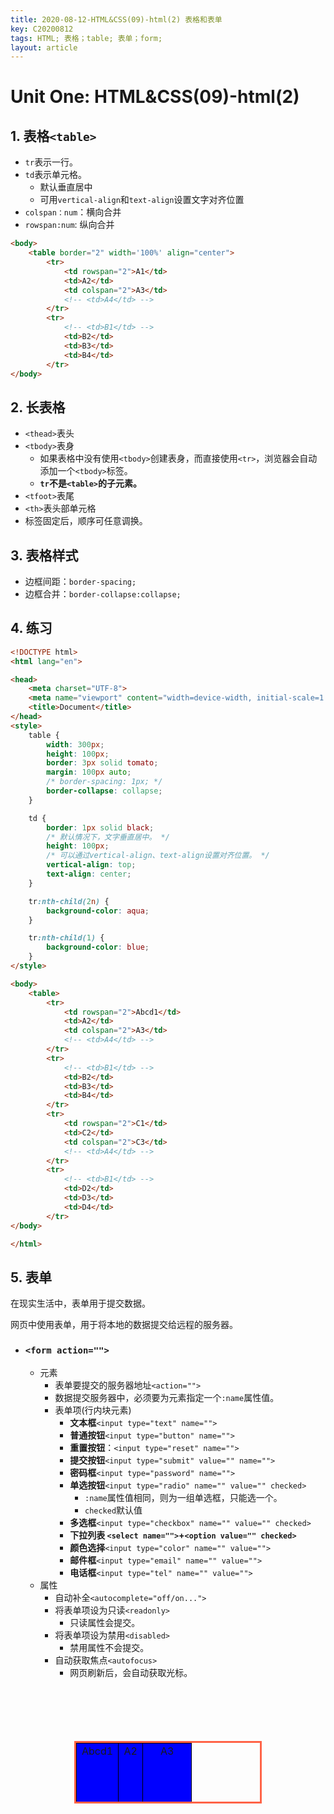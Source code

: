 ```yaml
---
title: 2020-08-12-HTML&CSS(09)-html(2) 表格和表单
key: C20200812
tags: HTML; 表格；table; 表单；form;
layout: article
---
```


# Unit One: HTML&CSS(09)-html(2)

<!--more-->

## 1. 表格`<table>`

- `tr`表示一行。
- `td`表示单元格。
  - 默认垂直居中
  - 可用`vertical-align`和`text-align`设置文字对齐位置
- `colspan：num`：横向合并
- `rowspan:num`: 纵向合并

```html
<body>
    <table border="2" width='100%' align="center">
        <tr>
            <td rowspan="2">A1</td>
            <td>A2</td>
            <td colspan="2">A3</td>
            <!-- <td>A4</td> -->
        </tr>
        <tr>
            <!-- <td>B1</td> -->
            <td>B2</td>
            <td>B3</td>
            <td>B4</td>
        </tr>
</body>
```



## 2. 长表格

- `<thead>`表头
- `<tbody>`表身
  - 如果表格中没有使用`<tbody>`创建表身，而直接使用`<tr>`，浏览器会自动添加一个`<tbody>`标签。
  - **`tr`不是`<table>`的子元素。**
- `<tfoot>`表尾
- `<th>`表头部单元格
- 标签固定后，顺序可任意调换。



## 3. 表格样式

- 边框间距：`border-spacing;`
- 边框合并：`border-collapse:collapse;`



## 4. 练习

```html
<!DOCTYPE html>
<html lang="en">

<head>
    <meta charset="UTF-8">
    <meta name="viewport" content="width=device-width, initial-scale=1.0">
    <title>Document</title>
</head>
<style>
    table {
        width: 300px;
        height: 100px;
        border: 3px solid tomato;
        margin: 100px auto;
        /* border-spacing: 1px; */
        border-collapse: collapse;
    }

    td {
        border: 1px solid black;
        /* 默认情况下，文字垂直居中。 */
        height: 100px;
        /* 可以通过vertical-align、text-align设置对齐位置。 */
        vertical-align: top;
        text-align: center;
    }

    tr:nth-child(2n) {
        background-color: aqua;
    }

    tr:nth-child(1) {
        background-color: blue;
    }
</style>

<body>
    <table>
        <tr>
            <td rowspan="2">Abcd1</td>
            <td>A2</td>
            <td colspan="2">A3</td>
            <!-- <td>A4</td> -->
        </tr>
        <tr>
            <!-- <td>B1</td> -->
            <td>B2</td>
            <td>B3</td>
            <td>B4</td>
        </tr>
        <tr>
            <td rowspan="2">C1</td>
            <td>C2</td>
            <td colspan="2">C3</td>
            <!-- <td>A4</td> -->
        </tr>
        <tr>
            <!-- <td>B1</td> -->
            <td>D2</td>
            <td>D3</td>
            <td>D4</td>
        </tr>
</body>

</html>
```

<!DOCTYPE html>
<html lang="en">

<head>
    <meta charset="UTF-8">
    <meta name="viewport" content="width=device-width, initial-scale=1.0">
    <title>Document</title>

<style>
    table {
        width: 300px;
        height: 100px;
        border: 3px solid tomato;
        margin: 100px auto;
        /* border-spacing: 1px; */
        border-collapse: collapse; }
    td {
        border: 1px solid black;
        /* 默认情况下，文字垂直居中。 */
        height: 100px;
        /* 可以通过vertical-align、text-align设置对齐位置。 */
        vertical-align: top;
        text-align: center; }
    tr:nth-child(2n) {
        background-color: aqua;}
    tr:nth-child(1) {
        background-color: blue;}
</style>
</head>
<body>
    <table>
        <tr>
            <td rowspan="2">Abcd1</td>
            <td>A2</td>
            <td colspan="2">A3</td>
            <!-- <td>A4</td> -->
        </tr>
        <tr>
            <!-- <td>B1</td> -->
            <td>B2</td>
            <td>B3</td>
            <td>B4</td>
        </tr>
        <tr>
            <td rowspan="2">C1</td>
            <td>C2</td>
            <td colspan="2">C3</td>
            <!-- <td>A4</td> -->
        </tr>
        <tr>
            <!-- <td>B1</td> -->
            <td>D2</td>
            <td>D3</td>
            <td>D4</td>
        </tr>
</body>
</html>



## 5. 表单

在现实生活中，表单用于提交数据。

网页中使用表单，用于将本地的数据提交给远程的服务器。

- ### `<form action="">`

  - 元素
    - 表单要提交的服务器地址`<action="">`
    - 数据提交服务器中，必须要为元素指定一个`:name`属性值。
    - 表单项(行内块元素)
      - **文本框**`<input type="text" name="">`
      - **普通按钮**`<input type="button" name="">`
      - **重置按钮**：`<input type="reset" name="">`
      - **提交按钮**`<input type="submit" value="" name="">`
      - **密码框**`<input type="password" name="">`
      - **单选按钮**`<input type="radio" name="" value="" checked>`
        - `:name`属性值相同，则为一组单选框，只能选一个。
        - `checked`默认值
      - **多选框**`<input type="checkbox" name="" value="" checked>`
      - **下拉列表  `<select name="">`+`<option value="" checked>`**
      - **颜色选择**`<input type="color" name="" value="">`
      - **邮件框**`<input type="email" name="" value="">`
      - **电话框**`<input type="tel" name="" value="">`
  - 属性
    - 自动补全`<autocomplete="off/on...">`
    - 将表单项设为只读`<readonly>`
      - 只读属性会提交。
    - 将表单项设为禁用`<disabled>`
      - 禁用属性不会提交。
    - 自动获取焦点`<autofocus>`
      - 网页刷新后，会自动获取光标。

